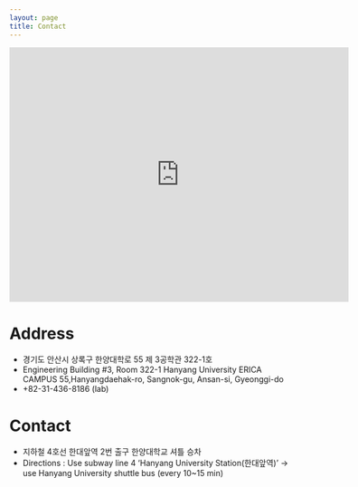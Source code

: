 ```yaml
---
layout: page
title: Contact
---
```


<iframe src="https://www.google.com/maps/embed?pb=!1m18!1m12!1m3!1d3173.9015870269504!2d126.83405055134561!3d37.297466179750266!2m3!1f0!2f0!3f0!3m2!1i1024!2i768!4f13.1!3m3!1m2!1s0x357b6eed8ccc52cd%3A0xc955f3433f16dc79!2z7ZWc7JaR64yA7ZWZ6rWQIOygnDPqs7XtlZnqtIA!5e0!3m2!1sko!2skr!4v1615100957934!5m2!1sko!2skr" width="600" height="450" style="border:0;" allowfullscreen="" loading="lazy"></iframe>

# Address
- 경기도 안산시 상록구 한양대학로 55 제 3공학관 322-1호
- Engineering Building #3, Room 322-1
Hanyang University ERICA CAMPUS
55,Hanyangdaehak-ro, Sangnok-gu, Ansan-si, Gyeonggi-do
- +82-31-436-8186 (lab)


# Contact
- 지하철 4호선 한대앞역 2번 출구 한양대학교 셔틀 승차
- Directions : Use subway line 4 ‘Hanyang University Station(한대앞역)’
→ use Hanyang University shuttle bus (every 10~15 min)
